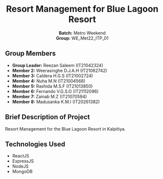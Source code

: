 <h1 align="center">Resort Management for Blue Lagoon Resort</h1>

<p align="center">
  <strong>Batch:</strong> Metro Weekend<br>
  <strong>Group:</strong> WE_Met22_ITP_01
</p>

## Group Members
- **Group Leader:** Reezan Saleem (IT21042324)
- **Member 2:** Weerasinghe D.J.A.H (IT21062742)
- **Member 3:** Caldera H.G.S (IT21002724)
- **Member 4:** Nuha M.N (IT21004568)
- **Member 5:** Rashida M.S.F (IT21013850)
- **Member 6:** Fernando V.G.S.O (IT21112096)
- **Member 7:** Zainab M.Z (IT21070594)
- **Member 8:** Madusanka K.M.I (IT20261382)

## Brief Description of Project
Resort Management for the Blue Lagoon Resort in Kalpitiya.

## Technologies Used
- ReactJS
- ExpressJS
- NodeJS
- MongoDB
